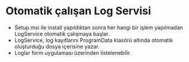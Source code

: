 # Otomatik çalışan Log Servisi
  - Setup.msi ile install yapıldıktan sonra her hangi bir işlem yapılmadan LogService otomatik çalışmaya başlar.
  - LogService, log kayıtlarını ProgramData klasörü altında otomatik oluşturduğu dosya içerisine yazar.
  - Loglar form uygulaması üzerinden listelenebilir.
